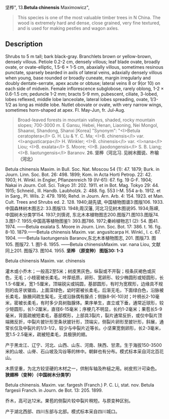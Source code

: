 坚桦",
13.**Betula chinensis** Maximowicz",

> This species is one of the most valuable timber trees in N China. The wood is extremely hard and dense, close grained, very fine textured, and is used for making pestles and wagon axles.

## Description
Shrubs to 5 m tall; bark black-gray. Branchlets brown or yellow-brown, densely villous. Petiole 0.2-2 cm, densely villous; leaf blade ovate, broadly ovate, or ovate-elliptic, 1.5-6 ×  1-5 cm, abaxially villous, sometimes resinous punctate, sparsely bearded in axils of lateral veins, adaxially densely villous when young, base rounded or broadly cuneate, margin irregularly and doubly dentate-serrate, apex acute or obtuse; lateral veins 8 or 9(or 10) on each side of midvein. Female inflorescence subglobose, rarely oblong, 1-2 ×  0.6-1.5 cm; peduncle 1-2 mm; bracts 5-9 mm, pubescent, ciliate, 3-lobed, lobes reflexed, middle lobe lanceolate, lateral lobes spreading, ovate, 1/3-1/2 as long as middle lobe. Nutlet obovate or ovate, with very narrow wings, sometimes horn-shaped at apex. Fl. May-Jun, fr. Jul-Aug.

> Broad-leaved forests in mountain valleys, shaded, rocky mountain slopes; 700-3000 m. E Gansu, Hebei, Henan, Liaoning, Nei Mongol, Shaanxi, Shandong, Shanxi [Korea]
  "Synonym": "&lt;I&gt;Betula ceratoptera&lt;/I&gt; G. H. Liu &amp; Y. C. Ma; &lt;I&gt;B. chinensis&lt;/I&gt; var. &lt;I&gt;angusticarpa&lt;/I&gt; H. Winkler; &lt;I&gt;B. chinensis&lt;/I&gt; var. &lt;I&gt;nana&lt;/I&gt; Liou; &lt;I&gt;B. exalata&lt;/I&gt; S. Moore; &lt;I&gt;B. jiaodongensis&lt;/I&gt; S. B. Liang; &lt;I&gt;B. liaotungensis&lt;/I&gt; Baranov.
**26. 坚桦（河北习. 见树木图说、杵榆（河北）**

Betula chinensis Maxim. in Bull. Soc. Nat. Moscou 54 (1): 47. 1879; Burk. in Journ. Linn. Soc. Bot. 26: 498. 1899; Kom. in Acta Horti Petrop. 22: 42. 1903; H. Winkl. in Engler, Pflanzenreich 19 (IV-61): 67. fig. 19 G-F. 1904; Nakai in Journ. Coll. Sci. Tokyo 31: 202. 1911. et in Bot. Mag. Tokyo 29: 44. 1915; Schneid., Ill. Handb. Laubholzk. 2: 488. fig. 553 I-M. 554 a-b. 1912. et in Sarg., Pl. Wils. 2: 479. 1916; Rehd. in Journ. Arn. Arb. 4: 154. 1923. et Man. Cult. Trees and Shrubs ed. 2. 128. 1940;胡先骕, 中国植物图谱3:图版106. 1933.中国森林树木图志2: 33.图版13. 1948;周汉藩, 河北习见树木图说95. 1934;陈嵘, 中国树木分类学154. 1937;刘慎谔, 东北木本植物图志200.图版71.图103.图版74. 3.图1-7. 1955;中国高等植物图鉴1: 393.图786. 1972;秦岭植物志1 (2): 54. 图41. 1974. ——Betula exalata S. Moore in Journ. Linn. Soc. Bot. 17: 386. t. 16. fig. 8-10. 1879.——Betula chinensis Maxim. var. angusitcarpa H. Winkl., l. c. 67. 1904. ——Betula liaotungensis Baranov,东北木本植物图志, 201. 图版73. 图105. 图版72. 1. 图1-8. 1955. ——Betula chinensisMaxim. var. nana Liou, 文献同上201. 图版73. 图104. 1955.
**坚桦 （原变种） 图版30: 1-3**

Betula chinensis Maxim. var. chinensis

灌木或小乔木；一般高2至5米；树皮黑灰色，纵裂或不开裂；枝条灰褐色或灰色，无毛；小枝密被长柔毛。叶厚纸质，卵形、宽卵形、较少椭圆形或矩圆形，长1.5-6厘米，宽1-5厘米，顶端锐尖或钝圆，基部圆形，有时为宽楔形，边缘具不规则的齿牙状锯齿，上面深绿色，幼时密被长柔毛，后渐无毛，下面绿白色，沿脉被长柔毛，脉腋间疏生髯毛，无或沿脉偶有腺点；侧脉8-9(-10)对；叶柄长2-10毫米，密被长柔毛，有时多少具树脂腺体。果序单生，直立或下垂，通常近球形，较少矩圆形，长1-2厘米，直径6-15毫米；序梗几不明显，长约1-2毫米；果苞长5-9毫米，背面疏被短柔毛，基部楔形，上部具3裂片，裂片通常反折，或仅中裂片顶端微反折，中裂片披针形至条状披针形，顶端尖，侧裂片卵形至披针形，斜展，通常长仅及中裂片的1/3-1/2，较少与中裂片近等长。小坚果宽倒卵形，长2-3毫米，宽1.5-2.5毫米，疏被短柔毛，具极狭的翅。

产于黑龙江、辽宁、河北、山西、山东、河南、陕西、甘肃。生于海拔150-3500米的山坡、山脊、石山坡及沟谷等的林中。朝鲜也有分布。模式标本采自河北百花山。

木质坚重，为北方较坚硬的木材之一，供制车轴及杵槌之用。树皮煎汁可染色。
**狭翅桦（变种）（中国树木分类学）**

Betula chinensis. Maxim. var. fargesh (Franch.) P. C. Li, stat. nov. Betula fargesii Franch. in Journ. de Bot. 13: 205. 1899.

乔木，高可达12米。果苞的侧裂片较中裂片稍短。与原变种区别。

产于湖北西部、四川东部与北部。模式标本采自四川城口。
